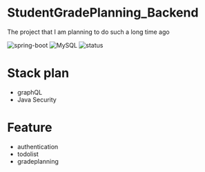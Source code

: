 # StudentGradePlanning_Backend
The project that I am planning to do such a long time ago

![spring-boot](https://img.shields.io/badge/spring--boot-2.5.6-green)
![MySQL](https://img.shields.io/badge/mysql-8.0-blue)
![status](https://img.shields.io/badge/status-in%20progress-yellow)

# Stack plan
- graphQL
- Java Security

# Feature
- authentication
- todolist
- gradeplanning
